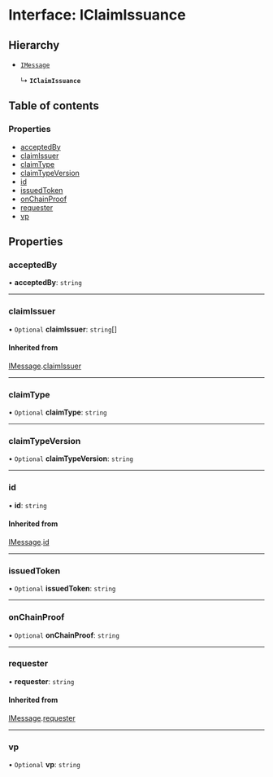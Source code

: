 # Interface: IClaimIssuance

## Hierarchy

- [`IMessage`](IMessage.md)

  ↳ **`IClaimIssuance`**

## Table of contents

### Properties

- [acceptedBy](IClaimIssuance.md#acceptedby)
- [claimIssuer](IClaimIssuance.md#claimissuer)
- [claimType](IClaimIssuance.md#claimtype)
- [claimTypeVersion](IClaimIssuance.md#claimtypeversion)
- [id](IClaimIssuance.md#id)
- [issuedToken](IClaimIssuance.md#issuedtoken)
- [onChainProof](IClaimIssuance.md#onchainproof)
- [requester](IClaimIssuance.md#requester)
- [vp](IClaimIssuance.md#vp)

## Properties

### acceptedBy

• **acceptedBy**: `string`

___

### claimIssuer

• `Optional` **claimIssuer**: `string`[]

#### Inherited from

[IMessage](IMessage.md).[claimIssuer](IMessage.md#claimissuer)

___

### claimType

• `Optional` **claimType**: `string`

___

### claimTypeVersion

• `Optional` **claimTypeVersion**: `string`

___

### id

• **id**: `string`

#### Inherited from

[IMessage](IMessage.md).[id](IMessage.md#id)

___

### issuedToken

• `Optional` **issuedToken**: `string`

___

### onChainProof

• `Optional` **onChainProof**: `string`

___

### requester

• **requester**: `string`

#### Inherited from

[IMessage](IMessage.md).[requester](IMessage.md#requester)

___

### vp

• `Optional` **vp**: `string`
